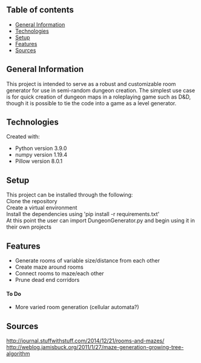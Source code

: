 ## Table of contents
* [General Information](#general-information)
* [Technologies](#technologies)
* [Setup](#setup)
* [Features](#features)
* [Sources](#sources)

## General Information
This project is intended to serve as a robust and customizable room generator
for use in semi-random dungeon creation. The simplest use case is for quick
creation of dungeon maps in a roleplaying game such as D&D, though it is
possible to tie the code into a game as a level generator.

## Technologies
Created with:
* Python version 3.9.0
* numpy version 1.19.4
* Pillow version 8.0.1

## Setup
This project can be installed through the following:  
  Clone the repository  
  Create a virtual environment  
  Install the dependencies using 'pip install -r requirements.txt'  
At this point the user can import DungeonGenerator.py and begin using it in their own projects

## Features
  * Generate rooms of variable size/distance from each other
  * Create maze around rooms
  * Connect rooms to maze/each other
  * Prune dead end corridors

  #### To Do
  * More varied room generation (cellular automata?)

## Sources
http://journal.stuffwithstuff.com/2014/12/21/rooms-and-mazes/  
http://weblog.jamisbuck.org/2011/1/27/maze-generation-growing-tree-algorithm

